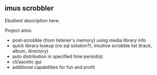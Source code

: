 imus scrobbler
---

Ebullient description here.

Project aims:

* post-scrobble (from listener's memory) using media library info
* quick library lookup (no sql solution?), intuitive scrobble list (track, album, directory)
* auto distribution in specified time period(s)
* cli/ascetic gui
* additional capabilities for fun and profit

